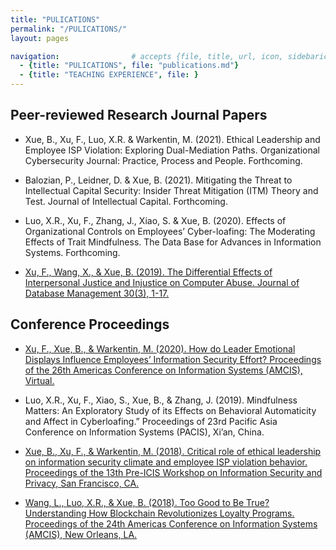 ```yaml
---
title: "PULICATIONS"
permalink: "/PULICATIONS/"
layout: pages

navigation:                # accepts {file, title, url, icon, sidebaricon}
  - {title: "PULICATIONS", file: "publications.md"}
  - {title: "TEACHING EXPERIENCE", file: }
---
```


## Peer-reviewed Research Journal Papers

- Xue, B., Xu, F., Luo, X.R. & Warkentin, M. (2021). Ethical Leadership and Employee ISP Violation: Exploring Dual-Mediation Paths. Organizational Cybersecurity Journal: Practice, Process and People. Forthcoming.

- Balozian, P., Leidner, D. & Xue, B. (2021). Mitigating the Threat to Intellectual Capital Security: Insider Threat Mitigation (ITM) Theory and Test. Journal of Intellectual Capital. Forthcoming.

- Luo, X.R., Xu, F., Zhang, J., Xiao, S. & Xue, B. (2020). Effects of Organizational Controls on Employees’ Cyber-loafing: The Moderating Effects of Trait Mindfulness. The Data Base for Advances in Information Systems. Forthcoming.

- [Xu, F., Wang, X., & Xue, B. (2019). The Differential Effects of Interpersonal Justice and Injustice on Computer Abuse. Journal of Database Management 30(3), 1-17.](https://www.igi-global.com/gateway/article/full-text-pdf/234275&riu=true)


## Conference Proceedings

- [Xu, F., Xue, B., & Warkentin, M. (2020). How do Leader Emotional Displays Influence Employees’ Information Security Effort? Proceedings of the 26th Americas Conference on Information Systems (AMCIS), Virtual.](https://core.ac.uk/download/pdf/326836554.pdf)

- Luo, X.R., Xu, F., Xiao, S., Xue, B., & Zhang, J. (2019). Mindfulness Matters: An Exploratory Study of its Effects on Behavioral Automaticity and Affect in Cyberloafing.” Proceedings of 23rd Pacific Asia Conference on Information Systems (PACIS), Xi’an, China.

- [Xue, B., Xu, F., & Warkentin, M. (2018). Critical role of ethical leadership on information security climate and employee ISP violation behavior. Proceedings of the 13th Pre-ICIS Workshop on Information Security and Privacy, San Francisco, CA.](https://www.albany.edu/wwwres/wisp/papers/WISP2018_paper_23.pdf)

- [Wang, L., Luo, X.R., & Xue, B. (2018). Too Good to Be True? Understanding How Blockchain Revolutionizes Loyalty Programs. Proceedings of the 24th Americas Conference on Information Systems (AMCIS), New Orleans, LA.](https://www.researchgate.net/profile/Robert-Luo-4/publication/331233478_Too_Good_to_Be_True_Understanding_How_Blockchain_Revolutionizes_Loyalty_Programs_Completed_Research/links/5c7ebe78299bf1268d3cc680/Too-Good-to-Be-True-Understanding-How-Blockchain-Revolutionizes-Loyalty-Programs-Completed-Research.pdf)


